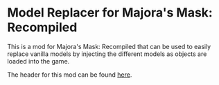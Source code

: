 # Model Replacer for Majora's Mask: Recompiled

This is a mod for Majora's Mask: Recompiled that can be used to easily replace vanilla models by injecting the different models as objects are loaded into the game.

The header for this mod can be found [here](https://github.com/YAZ64MT/ModelReplacer/blob/main/include/modelreplacer_api.h).
